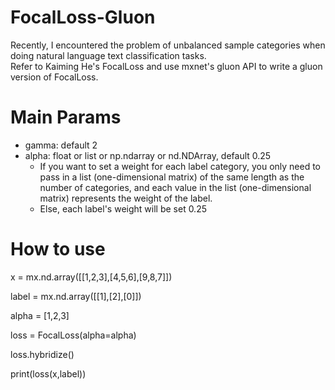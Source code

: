 # FocalLoss-Gluon
Recently, I encountered the problem of unbalanced sample categories when doing natural language text classification tasks.</br>
Refer to Kaiming He's FocalLoss and use mxnet's gluon API to write a gluon version of FocalLoss.

# Main Params
- gamma: default 2
- alpha: float or list or np.ndarray or nd.NDArray, default 0.25
  - If you want to set a weight for each label category, you only need to pass in a list (one-dimensional matrix) of the same length as the number of categories, and each value in the list (one-dimensional matrix) represents the weight of the label.
  - Else, each label's weight will be set 0.25

# How to use
x = mx.nd.array([[1,2,3],[4,5,6],[9,8,7]])  

label = mx.nd.array([[1],[2],[0]])  

alpha = [1,2,3]  

loss = FocalLoss(alpha=alpha)  

loss.hybridize()  

print(loss(x,label))
